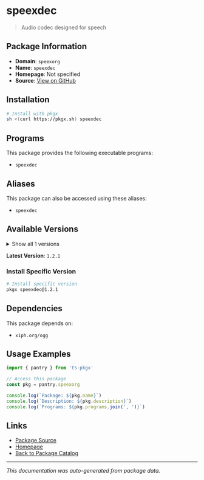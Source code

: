 # speexdec

> Audio codec designed for speech

## Package Information

- **Domain**: `speexorg`
- **Name**: `speexdec`
- **Homepage**: Not specified
- **Source**: [View on GitHub](https://github.com/pkgxdev/pantry/tree/main/projects/speex.org/package.yml)

## Installation

```bash
# Install with pkgx
sh <(curl https://pkgx.sh) speexdec
```

## Programs

This package provides the following executable programs:

- `speexdec`

## Aliases

This package can also be accessed using these aliases:

- `speexdec`

## Available Versions

<details>
<summary>Show all 1 versions</summary>

- `1.2.1`

</details>

**Latest Version**: `1.2.1`

### Install Specific Version

```bash
# Install specific version
pkgx speexdec@1.2.1
```

## Dependencies

This package depends on:

- `xiph.org/ogg`

## Usage Examples

```typescript
import { pantry } from 'ts-pkgx'

// Access this package
const pkg = pantry.speexorg

console.log(`Package: ${pkg.name}`)
console.log(`Description: ${pkg.description}`)
console.log(`Programs: ${pkg.programs.join(', ')}`)
```

## Links

- [Package Source](https://github.com/pkgxdev/pantry/tree/main/projects/speex.org/package.yml)
- [Homepage](#)
- [Back to Package Catalog](../package-catalog.md)

---

*This documentation was auto-generated from package data.*
